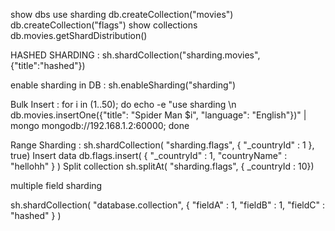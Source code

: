 show dbs
use sharding
db.createCollection("movies")
db.createCollection("flags")
show collections
db.movies.getShardDistribution()

HASHED SHARDING :
sh.shardCollection("sharding.movies",{"title":"hashed"})

enable sharding in DB :
sh.enableSharding("sharding")

Bulk Insert :
for i in (1..50); do echo -e "use sharding \n db.movies.insertOne({\"title\": \"Spider Man $i\", \"language\": \"English\"})" | mongo mongodb://192.168.1.2:60000; done

Range Sharding :
sh.shardCollection( "sharding.flags", { "_countryId" : 1 }, true)
Insert data
db.flags.insert( { "_countryId" : 1, "countryName" : "hellohh" } )
Split collection
sh.splitAt( "sharding.flags", { _countryId : 10})

multiple field sharding

sh.shardCollection(
  "database.collection",
  { "fieldA" : 1, "fieldB" : 1, "fieldC" : "hashed" }
)